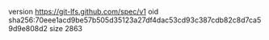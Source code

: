 version https://git-lfs.github.com/spec/v1
oid sha256:70eee1acd9be57b505d35123a27df4dac53cd93c387cdb82c8d7ca59d9e808d2
size 2863
